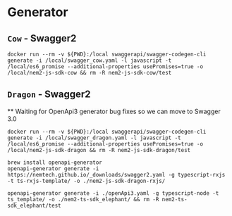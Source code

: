 # Generator
## `Cow` - Swagger2
```
docker run --rm -v ${PWD}:/local swaggerapi/swagger-codegen-cli generate -i /local/swagger_cow.yaml -l javascript -t /local/es6_promise --additional-properties usePromises=true -o /local/nem2-js-sdk-cow && rm -R nem2-js-sdk-cow/test
```

## `Dragon` - Swagger2

** Waiting for OpenApi3 generator bug fixes so we can move to Swagger 3.0
```
docker run --rm -v ${PWD}:/local swaggerapi/swagger-codegen-cli generate -i /local/swagger_dragon.yaml -l javascript -t /local/es6_promise --additional-properties usePromises=true -o /local/nem2-js-sdk-dragon && rm -R nem2-js-sdk-dragon/test
```

```
brew install openapi-generator
openapi-generator generate -i https://nemtech.github.io/_downloads/swagger2.yaml -g typescript-rxjs -t ts-rxjs-template/ -o ./nem2-js-sdk-dragon-rxjs/
```


```
openapi-generator generate -i ./openApi3.yaml -g typescript-node -t ts_template/ -o ./nem2-ts-sdk_elephant/ && rm -R nem2-ts-sdk_elephant/test
```